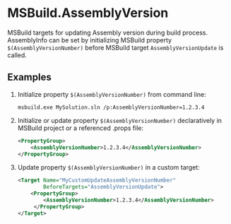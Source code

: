 # MSBuild.AssemblyVersion
MSBuild targets for updating Assembly version during build process.
AssemblyInfo can be set by initializing MSBuild property `$(AssemblyVersionNumber)`
before MSBuild target `AssemblyVersionUpdate` is called.

## Examples
1. Initialize property `$(AssemblyVersionNumber)` from command line:
   ```
   msbuild.exe MySolution.sln /p:AssemblyVersionNumber=1.2.3.4
   ```
   
2. Initialize or update property `$(AssemblyVersionNumber)` declaratively in MSBuild project or a referenced .props file:
   ```xml
   <PropertyGroup>
       <AssemblyVersionNumber>1.2.3.4</AssemblyVersionNumber>
   </PropertyGroup>
   ```
   
3. Update property `$(AssemblyVersionNumber)` in a custom target:
   ```xml
   <Target Name="MyCustomUpdateAssemblyVersionNumber"
           BeforeTargets="AssemblyVersionUpdate">
       <PropertyGroup>
           <AssemblyVersionNumber>1.2.3.4</AssemblyVersionNumber>
        </PropertyGroup>
   </Target>
   ```
